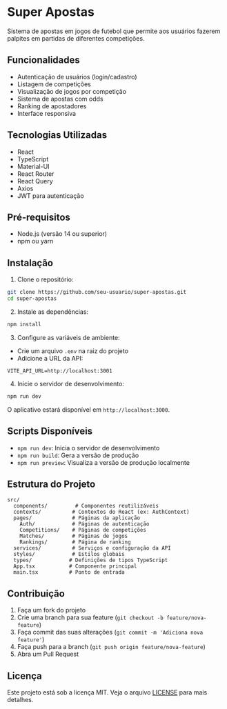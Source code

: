 # Super Apostas

Sistema de apostas em jogos de futebol que permite aos usuários fazerem palpites em partidas de diferentes competições.

## Funcionalidades

- Autenticação de usuários (login/cadastro)
- Listagem de competições
- Visualização de jogos por competição
- Sistema de apostas com odds
- Ranking de apostadores
- Interface responsiva

## Tecnologias Utilizadas

- React
- TypeScript
- Material-UI
- React Router
- React Query
- Axios
- JWT para autenticação

## Pré-requisitos

- Node.js (versão 14 ou superior)
- npm ou yarn

## Instalação

1. Clone o repositório:
```bash
git clone https://github.com/seu-usuario/super-apostas.git
cd super-apostas
```

2. Instale as dependências:
```bash
npm install
```

3. Configure as variáveis de ambiente:
- Crie um arquivo `.env` na raiz do projeto
- Adicione a URL da API:
```
VITE_API_URL=http://localhost:3001
```

4. Inicie o servidor de desenvolvimento:
```bash
npm run dev
```

O aplicativo estará disponível em `http://localhost:3000`.

## Scripts Disponíveis

- `npm run dev`: Inicia o servidor de desenvolvimento
- `npm run build`: Gera a versão de produção
- `npm run preview`: Visualiza a versão de produção localmente

## Estrutura do Projeto

```
src/
  components/         # Componentes reutilizáveis
  contexts/          # Contextos do React (ex: AuthContext)
  pages/             # Páginas da aplicação
    Auth/            # Páginas de autenticação
    Competitions/    # Páginas de competições
    Matches/         # Páginas de jogos
    Rankings/        # Página de ranking
  services/          # Serviços e configuração da API
  styles/            # Estilos globais
  types/            # Definições de tipos TypeScript
  App.tsx           # Componente principal
  main.tsx          # Ponto de entrada
```

## Contribuição

1. Faça um fork do projeto
2. Crie uma branch para sua feature (`git checkout -b feature/nova-feature`)
3. Faça commit das suas alterações (`git commit -m 'Adiciona nova feature'`)
4. Faça push para a branch (`git push origin feature/nova-feature`)
5. Abra um Pull Request

## Licença

Este projeto está sob a licença MIT. Veja o arquivo [LICENSE](LICENSE) para mais detalhes. 